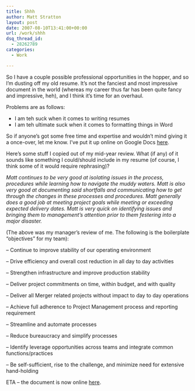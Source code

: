 ```yaml
---
title: Shhh
author: Matt Stratton
layout: post
date: 2007-08-10T13:41:00+00:00
url: /work/shhh
dsq_thread_id:
  - 28262789
categories:
  - Work

---
```

So I have a couple possible professional opportunities in the hopper, and so I&#8217;m dusting off my old resume. It&#8217;s not the fanciest and most impressive document in the world (whereas my career thus far has been quite fancy and impressive, heh), and I think it&#8217;s time for an overhaul.

Problems are as follows:

  * I am teh suck when it comes to writing resumes
  * I am teh ultimate suck when it comes to formatting things in Word

So if anyone&#8217;s got some free time and expertise and wouldn&#8217;t mind giving it a once-over, let me know. I&#8217;ve put it up online on Google Docs [here][1].

Here&#8217;s some stuff I copied out of my mid-year review. What (if any) of it sounds like something I could/should include in my resume (of course, I think some of it would require rephrasing)?

<span style="font-style:italic;">Matt continues to be very good at isolating issues in the process, procedures while learning how to navigate the muddy waters. Matt is also very good at documenting said shortfalls and communicating how to get through the changes in these processes and procedures. Matt generally does a good job at meeting project goals while meeting or exceeding expected delivery dates. Matt is very quick on identifying issues and bringing them to management&#8217;s attention prior to them festering into a major disaster.<br /> </span>
  
(The above was my manager&#8217;s review of me. The following is the boilerplate &#8220;objectives&#8221; for my team):

&#8211; Continue to improve stability of our operating environment
  
&#8211; Drive efficiency and overall cost reduction in all day to day activities
  
&#8211; Strengthen infrastructure and improve production stability
  
&#8211; Deliver project commitments on time, within budget, and with quality
  
&#8211; Deliver all Merger related projects without impact to day to day operations
  
&#8211; Achieve full adherence to Project Management process and reporting requirement
  
&#8211; Streamline and automate processes
  
&#8211; Reduce bureaucracy and simplify processes
  
&#8211; Identify leverage opportunities across teams and integrate common functions/practices
  
&#8211; Be self-sufficient, rise to the challenge, and minimize need for extensive hand-holding

ETA &#8211; the document is now online [here][1].

 [1]: http://docs.google.com/Doc?id=ddf52zsf_21dv5fc4